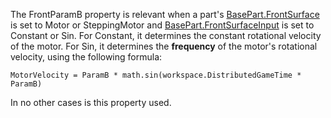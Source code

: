 The FrontParamB property is relevant when a part's [BasePart.FrontSurface](https://developer.roblox.com/api-reference/property/BasePart/FrontSurface) is set to Motor or SteppingMotor and [BasePart.FrontSurfaceInput](https://developer.roblox.com/api-reference/property/BasePart/FrontSurfaceInput) is set to Constant or Sin. For Constant, it determines the constant rotational velocity of the motor. For Sin, it determines the **frequency** of the motor's rotational velocity, using the following formula:

`MotorVelocity = ParamB * math.sin(workspace.DistributedGameTime * ParamB)`

In no other cases is this property used.